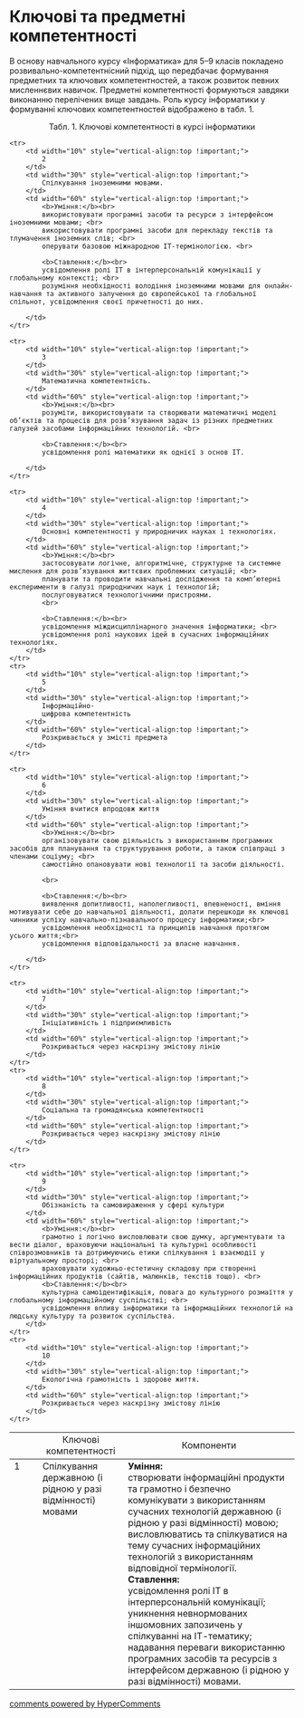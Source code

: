 <div id="hypercomments_widget" class="js-hypercomments-widget invisible"></div>

Ключові та предметні компетентності
=============================================

В основу навчального курсу «Інформатика» для 5–9 класів покладено розвивально-компетентнісний підхід, що передбачає формування предметних та ключових компетентностей, а також розвиток певних мисленнєвих навичок. Предметні компетентності формуються завдяки виконанню перелічених вище завдань. Роль курсу інформатики у формуванні ключових компетентностей відображено в табл. 1.

<p align="center">Табл. 1. Ключові компетентності в курсі інформатики</p>

<table>
  <tr>
   <td width="10%" align="center"></td>
    <td width="30%" align="center">Ключові компетентності</td>
    <td width="60%" align="center">Компоненти</td>
  </tr>
<tbody>
  <tr>
  	<td width="10%" style="vertical-align:top !important;">
  		1
  	</td>
  	<td width="30%" style="vertical-align:top !important;">
  		Спілкування державною (і рідною у разі відмінності) мовами
  	</td>
  	<td width="60%" style="vertical-align:top !important;">
  		<b>Уміння:</b><br>
  		створювати інформаційні продукти та грамотно і безпечно комунікувати з використанням сучасних технологій державною (і рідною у разі відмінності) мовою; <br>
  		висловлюватись та спілкуватися на тему сучасних інформаційних технологій з використанням відповідної термінології. <br>
  		<b>Ставлення:</b><br>
  		усвідомлення ролі ІТ в інтерперсональній комунікації; <br>
  		уникнення невнормованих іншомовних запозичень у спілкуванні на ІТ-тематику; <br>
  		надавання переваги використанню програмних засобів та ресурсів з інтерфейсом державною (і рідною у разі відмінності) мовами.
  	</td>
  	</tr>

  	<tr>
  		<td width="10%" style="vertical-align:top !important;">
  			2
  		</td>
  		<td width="30%" style="vertical-align:top !important;">
  			Спілкування іноземними мовами.
  		</td>
  		<td width="60%" style="vertical-align:top !important;">
  			<b>Уміння:</b><br>
  			використовувати програмні засоби та ресурси з інтерфейсом іноземними мовами; <br>
  			використовувати програмні засоби для перекладу текстів та тлумачення іноземних слів; <br>
  			оперувати базовою міжнародною ІТ-термінологією. <br>

  			<b>Ставлення:</b><br>
  			усвідомлення ролі ІТ в інтерперсональній комунікації у глобальному контексті; <br>
  			розуміння необхідності володіння іноземними мовами для онлайн-навчання та активного залучення до європейської та глобальної спільнот, усвідомлення своєї причетності до них. 

  		</td>
  	</tr>

  	<tr>
  		<td width="10%" style="vertical-align:top !important;">
  			3
  		</td>
  		<td width="30%" style="vertical-align:top !important;">
  			Математична компетентність.
  		</td>
  		<td width="60%" style="vertical-align:top !important;">
  			<b>Уміння:</b><br>
  			розуміти, використовувати та створювати математичні моделі об’єктів та процесів для розв’язування задач із різних предметних галузей засобами інформаційних технологій. <br>

  			<b>Ставлення:</b><br>
  			усвідомлення ролі математики як однієї з основ ІТ.

  		</td>
  	</tr>

  	<tr>
  		<td width="10%" style="vertical-align:top !important;">
  			4
  		</td>
  		<td width="30%" style="vertical-align:top !important;">
  			Основні компетентності у природничих науках і технологіях.
  		</td>
  		<td width="60%" style="vertical-align:top !important;">
  			<b>Уміння:</b><br>
  			застосовувати логічне, алгоритмічне, структурне та системне мислення для розв’язування життєвих проблемних ситуацій; <br>
  			планувати та проводити навчальні дослідження та комп’ютерні експерименти в галузі природничих наук і технологій;
  			послуговуватися технологічними пристроями.
  			<br>

  			<b>Ставлення:</b><br>
  			усвідомлення міждисциплінарного значення інформатики; <br>
  			усвідомлення ролі наукових ідей в сучасних інформаційних технологіях.
  		</td>
  	</tr>
  	<tr>
  		<td width="10%" style="vertical-align:top !important;">
  			5
  		</td>
  		<td width="30%" style="vertical-align:top !important;">
  			Інформаційно-
  			цифрова компетентність
  		</td>
  		<td width="60%" style="vertical-align:top !important;">
  			Розкривається у змісті предмета
  		</td>
  	</tr>  	

  	<tr>
  		<td width="10%" style="vertical-align:top !important;">
  			6
  		</td>
  		<td width="30%" style="vertical-align:top !important;">
  			Уміння вчитися впродовж життя  		
  		</td>
  		<td width="60%" style="vertical-align:top !important;">
  			<b>Уміння:</b><br>
  			організовувати свою діяльність з використанням програмних засобів для планування та структурування роботи, а також співпраці з членами соціуму; <br>
  			самостійно опановувати нові технології та засоби діяльності.

  			<br>

  			<b>Ставлення:</b><br>
  			виявлення допитливості, наполегливості, впевненості, вміння мотивувати себе до навчальної діяльності, долати перешкоди як ключові чинники успіху навчально-пізнавального процесу інформатики;<br>
  			усвідомлення необхідності та принципів навчання протягом усього життя;<br>
  			усвідомлення відповідальності за власне навчання.

  		</td>
  	</tr>

  	<tr>
  		<td width="10%" style="vertical-align:top !important;">
  			7
  		</td>
  		<td width="30%" style="vertical-align:top !important;">
  			Ініціативність і підприємливість
  		</td>
  		<td width="60%" style="vertical-align:top !important;">
  			Розкривається через наскрізну змістову лінію
  		</td>
  	</tr>
  	<tr>
  		<td width="10%" style="vertical-align:top !important;">
  			8
  		</td>
  		<td width="30%" style="vertical-align:top !important;">
  			Соціальна та громадянська компетентності
  		</td>
  		<td width="60%" style="vertical-align:top !important;">
  			Розкривається через наскрізну змістову лінію
  		</td>
  	</tr>

  	<tr>
  		<td width="10%" style="vertical-align:top !important;">
  			9
  		</td>
  		<td width="30%" style="vertical-align:top !important;">
  			Обізнаність та самовираження у сфері культури
  		</td>
  		<td width="60%" style="vertical-align:top !important;">
  			<b>Уміння:</b><br>
  			грамотно і логічно висловлювати свою думку, аргументувати та вести діалог, враховуючи національні та культурні особливості співрозмовників та дотримуючись етики спілкування і взаємодії у віртуальному просторі; <br>
  			враховувати художньо-естетичну складову при створенні інформаційних продуктів (сайтів, малюнків, текстів тощо). <br>
  			<b>Ставлення:</b><br>
  			культурна самоідентифікація, повага до культурного розмаїття у глобальному інформаційному суспільстві; <br>
  			усвідомлення впливу інформатики та інформаційних технологій на людську культуру та розвиток суспільства.
  		</td>
  	</tr>
  	<tr>
  		<td width="10%" style="vertical-align:top !important;">
  			10
  		</td>
  		<td width="30%" style="vertical-align:top !important;">
  			Екологічна грамотність і здорове життя.
  		</td>
  		<td width="60%" style="vertical-align:top !important;">
  			Розкривається через наскрізну змістову лінію
  		</td>
  	</tr>

</tbody>
</table>

<div class="js-hypercomments-container">
<a href="http://hypercomments.com" class="hc-link" title="comments widget">comments powered by HyperComments</a>
</div>